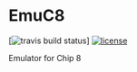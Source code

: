 # EmuC8

[![travis build status](https://travis-ci.org/Tyendinaga/EmuC8.svg?branch=master)]
[![license](https://img.shields.io/github/license/mashape/apistatus.svg)](https://github.com/Tyendinaga/EmuC8/blob/master/LICENSE.md)



Emulator for Chip 8
